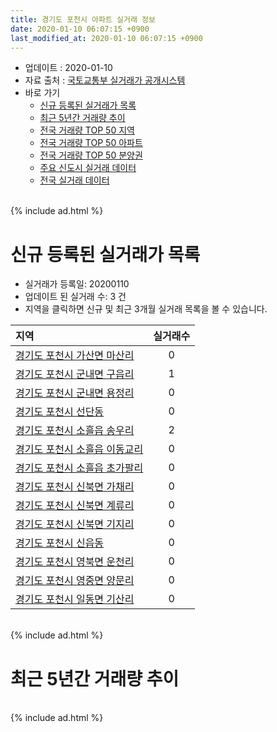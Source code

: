 ```yaml
---
title: 경기도 포천시 아파트 실거래 정보
date: 2020-01-10 06:07:15 +0900
last_modified_at: 2020-01-10 06:07:15 +0900
---
```


* 업데이트 : 2020-01-10
* 자료 출처 : [국토교통부 실거래가 공개시스템](http://rt.molit.go.kr)
* 바로 가기
    * [신규 등록된 실거래가 목록](#신규-등록된-실거래가-목록)
    * [최근 5년간 거래량 추이](#최근-5년간-거래량-추이)
    * [전국 거래량 TOP 50 지역](https://inasie.github.io/apt-trade-info/최근-3개월-전국에서-가장-거래가-많이-발생한-지역)
    * [전국 거래량 TOP 50 아파트](https://inasie.github.io/apt-trade-info/최근-3개월-전국에서-가장-거래가-많이-발생한-아파트)
    * [전국 거래량 TOP 50 분양권](https://inasie.github.io/apt-trade-info/최근-3개월-전국에서-가장-거래가-많이-발생한-분양권)
    * [주요 신도시 실거래 데이터](https://inasie.github.io/apt-trade-info/주요-신도시)
    * [전국 실거래 데이터](https://inasie.github.io/apt-trade-info/전국)

<br>
{% include ad.html %}
<br>

# 신규 등록된 실거래가 목록
* 실거래가 등록일: 20200110
* 업데이트 된 실거래 수: 3 건
* 지역을 클릭하면 신규 및 최근 3개월 실거래 목록을 볼 수 있습니다.


|지역|실거래수|
|:---|:---:|
|[경기도 포천시 가산면 마산리](https://inasie.github.io/apt-trade-info/경기도-포천시-가산면-마산리)|0|
|[경기도 포천시 군내면 구읍리](https://inasie.github.io/apt-trade-info/경기도-포천시-군내면-구읍리)|1|
|[경기도 포천시 군내면 용정리](https://inasie.github.io/apt-trade-info/경기도-포천시-군내면-용정리)|0|
|[경기도 포천시 선단동](https://inasie.github.io/apt-trade-info/경기도-포천시-선단동)|0|
|[경기도 포천시 소흘읍 송우리](https://inasie.github.io/apt-trade-info/경기도-포천시-소흘읍-송우리)|2|
|[경기도 포천시 소흘읍 이동교리](https://inasie.github.io/apt-trade-info/경기도-포천시-소흘읍-이동교리)|0|
|[경기도 포천시 소흘읍 초가팔리](https://inasie.github.io/apt-trade-info/경기도-포천시-소흘읍-초가팔리)|0|
|[경기도 포천시 신북면 가채리](https://inasie.github.io/apt-trade-info/경기도-포천시-신북면-가채리)|0|
|[경기도 포천시 신북면 계류리](https://inasie.github.io/apt-trade-info/경기도-포천시-신북면-계류리)|0|
|[경기도 포천시 신북면 기지리](https://inasie.github.io/apt-trade-info/경기도-포천시-신북면-기지리)|0|
|[경기도 포천시 신읍동](https://inasie.github.io/apt-trade-info/경기도-포천시-신읍동)|0|
|[경기도 포천시 영북면 운천리](https://inasie.github.io/apt-trade-info/경기도-포천시-영북면-운천리)|0|
|[경기도 포천시 영중면 양문리](https://inasie.github.io/apt-trade-info/경기도-포천시-영중면-양문리)|0|
|[경기도 포천시 일동면 기산리](https://inasie.github.io/apt-trade-info/경기도-포천시-일동면-기산리)|0|


<br>
{% include ad.html %}
<br>

# 최근 5년간 거래량 추이


<div style="width:100%;">
    <canvas id="deal_progress" height="200"></canvas>
</div>

<script>
new Chart(document.getElementById("deal_progress"), {
    type: 'line',
    data: {
        labels: ['201501','201502','201503','201504','201505','201506','201507','201508','201509','201510','201511','201512','201601','201602','201603','201604','201605','201606','201607','201608','201609','201610','201611','201612','201701','201702','201703','201704','201705','201706','201707','201708','201709','201710','201711','201712','201801','201802','201803','201804','201805','201806','201807','201808','201809','201810','201811','201812','201901','201902','201903','201904','201905','201906','201907','201908','201909','201910','201911','201912','202001'],
        datasets: [{
            label: '매매',
            pointRadius: 1,
            data: [81, 84, 138, 111, 99, 108, 81, 95, 81, 94, 71, 57, 40, 83, 119, 81, 90, 89, 77, 89, 95, 95, 86, 67, 49, 89, 96, 80, 79, 78, 88, 73, 45, 58, 59, 57, 79, 47, 86, 65, 63, 62, 46, 46, 57, 82, 39, 43, 60, 59, 57, 55, 59, 49, 58, 52, 52, 74, 50, 42, 2],
            borderColor: "rgba(255, 201, 14, 1)",
            backgroundColor: "rgba(255, 201, 14, 0.5)",
            fill: false,
            lineTension: 0
        },{
            label: '전월세',
            pointRadius: 1,
            data: [67, 90, 88, 71, 63, 53, 62, 68, 66, 64, 62, 47, 65, 81, 66, 58, 67, 77, 60, 60, 61, 69, 67, 61, 43, 62, 79, 52, 42, 54, 49, 59, 72, 57, 66, 49, 84, 76, 76, 76, 61, 72, 49, 46, 49, 60, 48, 56, 43, 72, 65, 52, 54, 36, 43, 65, 53, 69, 43, 32, 6],
            borderColor: "rgba(0, 141, 185, 1)",
            backgroundColor: "rgba(0, 141, 185, 0.5)",
            fill: false,
            lineTension: 0
        }
        ]
    },
    options: {
        responsive: true,
        title: {
            display: false
        },
        tooltips: {
            mode: 'index',
            intersect: false
        },
        hover: {
            mode: 'nearest',
            intersect: true
        },
        scales: {
            xAxes: [{
                display: true,
                scaleLabel: {
                    display: true,
                    labelString: '년/월'
                }
            }],
            yAxes: [{
                display: true,
                ticks: {
                    suggestedMin: 0,
                },
                scaleLabel: {
                    display: true,
                    labelString: '실거래 수'
                }
            }]
        }
    }
});

</script>


<br>
{% include ad.html %}
<br>

